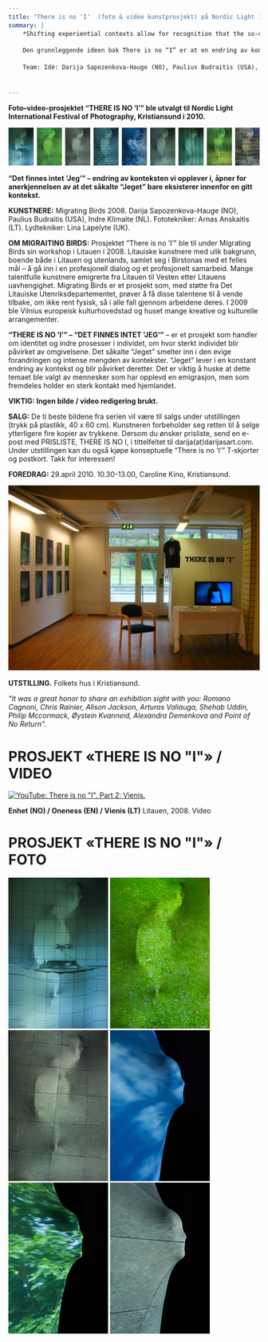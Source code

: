 ```yaml
---
title: "There is no 'I'  (foto & video kunstprosjekt) på Nordic Light International Festival of Photography i Kristiansund"
summary: |
    *Shifting experiential contexts allow for recognition that the so-called "I" exists only so far as a given context.*
    
    Den grunnleggende ideen bak There is no “I” er at en endring av konteksten vi opplever noe i, gjør det mulig å anerkjenne at det såkalte “jeg” bare eksisterer innenfor den gitte konteksten. There is no “I” sprang ut av essensielle temaer som overgang, enhet, identitetsendring og selvrealisering – alt med opphav i den personlige erfaringen deltagere hadde med sin både geografiske og indre migrasjon. Som et resultat er There is no “I” blitt en filosofisk ytring som dekker hele den menneskelige natur.
    
    Team: Idé: Darija Sapozenkova-Hauge (NO), Paulius Budraitis (USA), Indre Klimaite (NL). Fototekniker: Arnas Anskaitis (LT), lydtekniker: Lina Lapelyte (UK). Kunstprosjektet There is no “I” ble født under Migrating Birds sin workshop i 2008 i Birstonas, Litauen.


---
```


**Foto–video-prosjektet “THERE IS NO ’I’” ble utvalgt til Nordic Light International Festival of Photography, Kristiansund i 2010.**

![](thereisnoi_1.jpg)

**“Det finnes intet ’Jeg’” – endring av konteksten vi opplever i, åpner for anerkjennelsen av at det såkalte “Jeget” bare eksisterer innenfor en gitt kontekst.**

**KUNSTNERE:** Migrating Birds 2008. Darija Sapozenkova-Hauge (NO), Paulius Budraitis (USA), Indre Klimaite (NL). Fototekniker: Arnas Anskaitis (LT). Lydtekniker: Lina Lapelyte (UK).

**OM MIGRAITING BIRDS:** Prosjektet “There is no ’I’” ble til under Migrating Birds sin workshop i Litauen i 2008. Litauiske kunstnere med ulik bakgrunn, boende både i Litauen og utenlands, samlet seg i Birstonas med et felles mål – å gå inn i en profesjonell dialog og et profesjonelt samarbeid. Mange talentfulle kunstnere emigrerte fra Litauen til Vesten etter Litauens uavhengighet. Migrating Birds er et prosjekt som, med støtte fra Det Litauiske Utenriksdepartementet, prøver å få disse talentene til å vende tilbake, om ikke rent fysisk, så i alle fall gjennom arbeidene deres. I 2009 ble Vilnius europeisk kulturhovedstad og huset mange kreative og kulturelle arrangementer.

**“THERE IS NO ’I’” – “DET FINNES INTET ’JEG’”** – er et prosjekt som handler om identitet og indre prosesser i individet, om hvor sterkt individet blir påvirket av omgivelsene. Det såkalte “Jeget” smelter inn i den evige forandringen og intense mengden av kontekster. “Jeget” lever i en konstant endring av kontekst og blir påvirket deretter. Det er viktig å huske at dette temaet ble valgt av mennesker som har opplevd en emigrasjon, men som fremdeles holder en sterk kontakt med hjemlandet.

**VIKTIG: Ingen bilde / video redigering brukt.**

**SALG:** De ti beste bildene fra serien vil være til salgs under utstillingen (trykk på plastikk, 40 x 60 cm). Kunstneren forbeholder seg retten til å selge ytterligere fire kopier av trykkene. Dersom du ønsker prisliste, send en e-post med PRISLISTE, THERE IS NO I, i tittelfeltet til darija(at)darijasart.com. Under utstillingen kan du også kjøpe konseptuelle “There is no ‘I’” T‑skjorter og postkort. Takk for interessen!

**FOREDRAG:** 29.april 2010. 10.30-13.00, Caroline Kino, Kristiansund.

![](thereisnoi_2.jpg)

**UTSTILLING.** Folkets hus i Kristiansund.

*"It was a great honor to share an exhibition sight with you: Romano Cagnoni, Chris Rainier, Alison Jackson, Arturas Valiauga, Shehab Uddin, Philip Mccormack, Øystein Kvanneid, Alexandra Demenkova and Point of No Return".*


# PROSJEKT «THERE IS NO "I"» / VIDEO

[![YouTube: There is no "I". Part 2: Vienis.](https://img.youtube.com/vi/fyrDhiaLMhE/0.jpg)](https://www.youtube.com/watch?v=fyrDhiaLMhE)


**Enhet (NO) / Oneness (EN) / Vienis (LT)**
Litauen, 2008. Video

# PROSJEKT «THERE IS NO "I"» / FOTO

![](There_is_no_I_1.jpg)
![](There_is_no_I_15.jpg)
![](There_is_no_I_2.jpg)
![](There_is_no_I_5.jpg)
![](There_is_no_I_4.jpg)
![](There_is_no_I_3.jpg)

